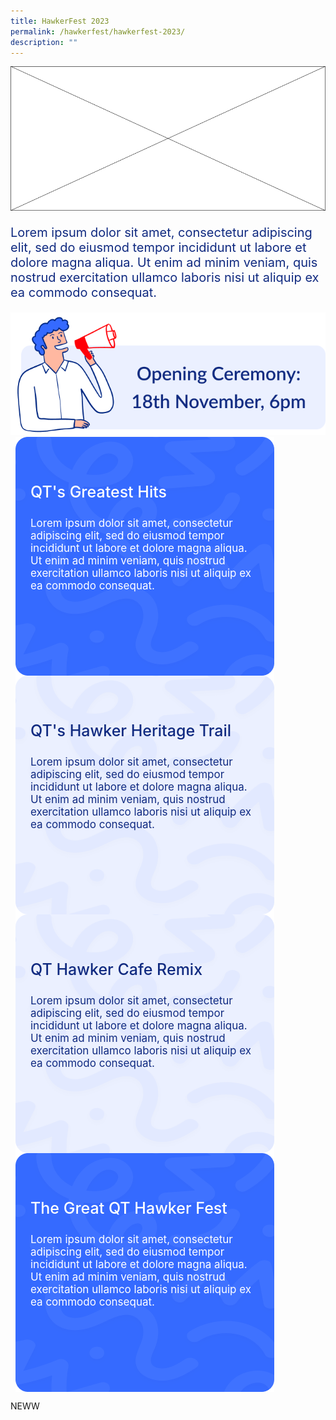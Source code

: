 ```yaml
---
title: HawkerFest 2023
permalink: /hawkerfest/hawkerfest-2023/
description: ""
---
```

![](/images/HAWKERFEST/HAWKERFEST%202023/banner.png)

<p style="color:#102A80;font-size:20px">
Lorem ipsum dolor sit amet, consectetur adipiscing elit, sed do eiusmod tempor incididunt ut labore et dolore magna aliqua. Ut enim ad minim veniam, quis nostrud exercitation ullamco laboris nisi ut aliquip ex ea commodo consequat.
</p>

<img src="/images/HAWKERFEST/HAWKERFEST%202023/opening-ceremony.png">

<br>

<div class="row">
	<div style="position: relative;width:414px; height:382px;margin-left:8px;margin-right:8px" class="col-6">
		<img src="/images/HAWKERFEST/HAWKERFEST%202023/card-blue.png" style="max-width:414px; max-height:382px; margin-bottom:16px; position:absolute;">		
		<div style="padding-left:24px;padding-top:48px;padding-right:24px;position:absolute">
				<p style="color:white;font-weight:500;font-size:25px">QT's Greatest Hits</p>
				<p style="color:white;font-weight:400;font-size:17px;margin-top:0px">Lorem ipsum dolor sit amet, consectetur adipiscing elit, sed do eiusmod tempor incididunt ut labore et dolore magna aliqua. Ut enim ad minim veniam, quis nostrud exercitation ullamco laboris nisi ut aliquip ex ea commodo consequat.</p>
		</div>
	</div>
	<div style="position: relative;width:414px; height:382px;margin-left:8px;margin-right:8px" class="col-6">
		<img src="/images/HAWKERFEST/HAWKERFEST%202023/card-lavendar.png" style="max-width:414px; max-height:382px; margin-bottom:16px; position:absolute;">		
		<div style="padding-left:24px;padding-top:48px;padding-right:24px;position:absolute">
				<p style="color:#102A80;font-weight:500;font-size:25px">QT's Hawker Heritage Trail</p>
				<p style="color:#102A80;font-weight:400;font-size:17px;margin-top:0px">Lorem ipsum dolor sit amet, consectetur adipiscing elit, sed do eiusmod tempor incididunt ut labore et dolore magna aliqua. Ut enim ad minim veniam, quis nostrud exercitation ullamco laboris nisi ut aliquip ex ea commodo consequat.</p>
		</div>
	</div>
</div>

<div class="row">
	<div style="position: relative;width:414px; height:382px;margin-left:8px;margin-right:8px" class="col-6">
		<img src="/images/HAWKERFEST/HAWKERFEST%202023/card-lavendar.png" style="max-width:414px; max-height:382px; margin-bottom:16px; position:absolute;">		
		<div style="padding-left:24px;padding-top:48px;padding-right:24px;position:absolute">
				<p style="color:#102A80;font-weight:500;font-size:25px">QT Hawker Cafe Remix</p>
				<p style="color:#102A80;font-weight:400;font-size:17px;margin-top:0px">Lorem ipsum dolor sit amet, consectetur adipiscing elit, sed do eiusmod tempor incididunt ut labore et dolore magna aliqua. Ut enim ad minim veniam, quis nostrud exercitation ullamco laboris nisi ut aliquip ex ea commodo consequat.</p>
		</div>
	</div>
	<div style="position: relative;width:414px; height:382px;margin-left:8px;margin-right:8px" class="col-6">
		<img src="/images/HAWKERFEST/HAWKERFEST%202023/card-blue.png" style="max-width:414px; max-height:382px; margin-bottom:16px; position:absolute;">		
		<div style="padding-left:24px;padding-top:48px;padding-right:24px;position:absolute">
				<p style="color:white;font-weight:500;font-size:25px">The Great QT Hawker Fest</p>
				<p style="color:white;font-weight:400;font-size:17px;margin-top:0px">Lorem ipsum dolor sit amet, consectetur adipiscing elit, sed do eiusmod tempor incididunt ut labore et dolore magna aliqua. Ut enim ad minim veniam, quis nostrud exercitation ullamco laboris nisi ut aliquip ex ea commodo consequat.</p>
		</div>
	</div>
</div>

<p>NEWW</p>